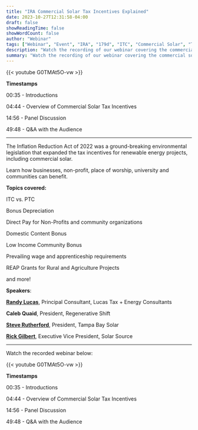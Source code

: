 ```yaml
---
title: "IRA Commercial Solar Tax Incentives Explained"
date: 2023-10-27T12:31:58-04:00
draft: false
showReadingTime: false
showWordCount: false
author: "Webinar"
tags: ["Webinar", "Event", "IRA", "179d", "ITC", "Commercial Solar", "Tax Incentives"]
description: "Watch the recording of our webinar covering the commercial solar tax incentives provided by the IRA."
summary: "Watch the recording of our webinar covering the commercial solar tax incentives provided by the IRA."
---
```



{{< youtube G0TMAt5O-vw >}}
>
>
>
**Timestamps**

00:35 - Introductions

04:44 - Overview of Commercial Solar Tax Incentives

14:56 - Panel Discussion

49:48 - Q&A with the Audience

---

The Inflation Reduction Act of 2022 was a ground-breaking environmental legislation that expanded the tax incentives for renewable energy projects, including commercial solar.

Learn how businesses, non-profit, place of worship, university and communities can benefit.

**Topics covered:**

ITC vs. PTC

Bonus Depreciation

Direct Pay for Non-Profits and community organizations

Domestic Content Bonus

Low Income Community Bonus

Prevailing wage and apprenticeship requirements

REAP Grants for Rural and Agriculture Projects

and more!



**Speakers**:

**[Randy Lucas](https://www.lucastaxandenergy.com/about/)**, Principal Consultant, Lucas Tax + Energy Consultants

**Caleb Quaid**, President, Regenerative Shift

**[Steve Rutherford](https://tampabaysolar.com/about-2/steve-rutherford/)**, President, Tampa Bay Solar

**[Rick Gilbert](https://www.solarsource.com/blog/author/rick-gilbert)**, Executive Vice President, Solar Source

---

Watch the recorded webinar below:

{{< youtube G0TMAt5O-vw >}}
>
>
>
**Timestamps**

00:35 - Introductions

04:44 - Overview of Commercial Solar Tax Incentives

14:56 - Panel Discussion

49:48 - Q&A with the Audience

